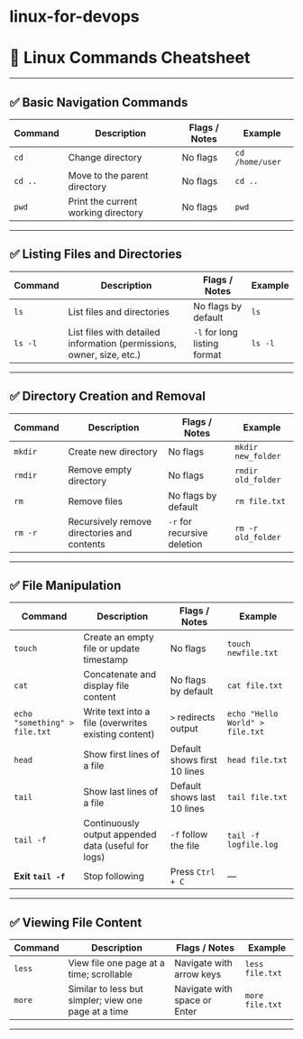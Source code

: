# linux-for-devops

# 📂 Linux Commands Cheatsheet

---

## ✅ Basic Navigation Commands

| Command | Description | Flags / Notes | Example |
|------|--------------|----------------|--------|
| `cd` | Change directory | No flags | `cd /home/user` |
| `cd ..` | Move to the parent directory | No flags | `cd ..` |
| `pwd` | Print the current working directory | No flags | `pwd` |

---

## ✅ Listing Files and Directories

| Command | Description | Flags / Notes | Example |
|------|--------------|----------------|--------|
| `ls` | List files and directories | No flags by default | `ls` |
| `ls -l` | List files with detailed information (permissions, owner, size, etc.) | `-l` for long listing format | `ls -l` |

---

## ✅ Directory Creation and Removal

| Command | Description | Flags / Notes | Example |
|------|--------------|----------------|--------|
| `mkdir` | Create new directory | No flags | `mkdir new_folder` |
| `rmdir` | Remove empty directory | No flags | `rmdir old_folder` |
| `rm` | Remove files | No flags by default | `rm file.txt` |
| `rm -r` | Recursively remove directories and contents | `-r` for recursive deletion | `rm -r old_folder` |

---

## ✅ File Manipulation

| Command | Description | Flags / Notes | Example |
|------|--------------|----------------|--------|
| `touch` | Create an empty file or update timestamp | No flags | `touch newfile.txt` |
| `cat` | Concatenate and display file content | No flags by default | `cat file.txt` |
| `echo "something" > file.txt` | Write text into a file (overwrites existing content) | `>` redirects output | `echo "Hello World" > file.txt` |
| `head` | Show first lines of a file | Default shows first 10 lines | `head file.txt` |
| `tail` | Show last lines of a file | Default shows last 10 lines | `tail file.txt` |
| `tail -f` | Continuously output appended data (useful for logs) | `-f` follow the file | `tail -f logfile.log` |
| **Exit `tail -f`** | Stop following | Press `Ctrl + C` | — |

---

## ✅ Viewing File Content

| Command | Description | Flags / Notes | Example |
|------|--------------|----------------|--------|
| `less` | View file one page at a time; scrollable | Navigate with arrow keys | `less file.txt` |
| `more` | Similar to less but simpler; view one page at a time | Navigate with space or Enter | `more file.txt` |

---

